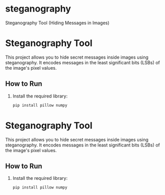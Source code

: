 # steganography
Steganography Tool (Hiding Messages in Images)
# Steganography Tool

This project allows you to hide secret messages inside images using steganography. It encodes messages in the least significant bits (LSBs) of the image's pixel values.

## How to Run

1. Install the required library:
   ```bash
   pip install pillow numpy 


 # Steganography Tool

This project allows you to hide secret messages inside images using steganography. It encodes messages in the least significant bits (LSBs) of the image's pixel values.

## How to Run

1. Install the required library:
   ```bash
   pip install pillow numpy  